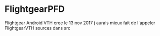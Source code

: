 # FlightgearPFD
Flightgear Android VTH
cree le 13 nov 2017
j aurais mieux fait de l'appeler FlightgearVTH
sources dans src 
